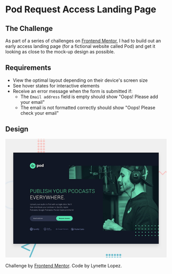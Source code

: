 # Pod Request Access Landing Page

## The Challenge

As part of a series of challenges on [Frontend Mentor](https://www.frontendmentor.io/), I had to build out an early access landing page (for a fictional website called Pod) and get it looking as close to the mock-up design as possible.

## Requirements

- View the optimal layout
  depending on their device's screen size
- See hover states for interactive elements
- Receive an error message when the form is submitted if:
  - The `Email address` field is empty should show "Oops! Please add your email"
  - The email is not formatted correctly should show "Oops! Please check your email"

## Design

![Pod Request Access Landing Page Preview](./public/static/images/preview.jpg)

Challenge by [Frontend Mentor](https://www.frontendmentor.io/). Code by Lynette Lopez.
